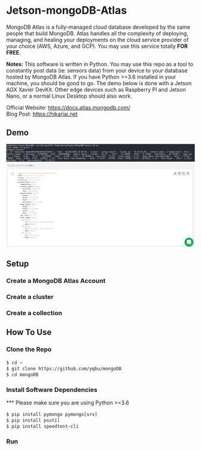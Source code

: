 # Jetson-mongoDB-Atlas

MongoDB Atlas is a fully-managed cloud database developed by the same people that build MongoDB. Atlas handles all the complexity of deploying, managing, and healing your deployments on the cloud service provider of your choice (AWS, Azure, and GCP). You may use this service totally **FOR FREE**.

**Notes:** This software is written in Python. You may use this repo as a tool to constantly post data (ie: sensors data) from your device to your database hosted by MongoDB Atlas. If you have Python >=3.6 installed in your machine, you should be good to go. The demo below is done with a Jetson AGX Xavier DevKit. Other edge devices such as Raspberry Pi and Jetson Nano, or a normal Linux Desktop should also work.

Official Website: https://docs.atlas.mongodb.com/ \
Blog Post: https://hikariai.net

## Demo

![](./demo_screenshots/001.png)
![](./demo_screenshots/002.png)

## Setup 

### Create a MongoDB Atlas Account

### Create a cluster

### Create a collection

## How To Use

### Clone the Repo
```
$ cd ~
$ git clone https://github.com/yqbu/mongoDB
$ cd mongoDB
```

### Install Software Dependencies

*** Please make sure you are using Python >=3.6
```
$ pip install pymongo pymongo[srv]
$ pip install psutil
$ pip install speedtest-cli
```

### Run
